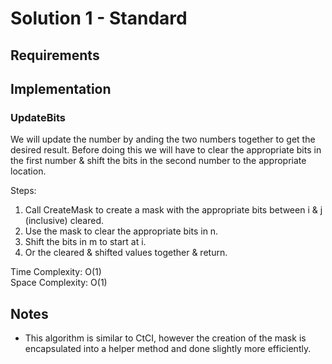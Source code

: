 # Solution 1 - Standard

## Requirements

## Implementation

### UpdateBits
We will update the number by anding the two numbers together to get the desired
result. Before doing this we will have to clear the appropriate bits in the first
number & shift the bits in the second number to the appropriate location.

Steps:
1. Call CreateMask to create a mask with the appropriate bits between i & j (inclusive)
cleared.
2. Use the mask to clear the appropriate bits in n.
3. Shift the bits in m to start at i.
4. Or the cleared & shifted values together & return.

Time Complexity: O(1)  
Space Complexity: O(1)  

## Notes
- This algorithm is similar to CtCI, however the creation of the mask is encapsulated
into a helper method and done slightly more efficiently.